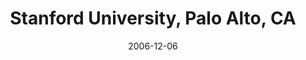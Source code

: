 ---
title: "Stanford University, Palo Alto, CA"
project_id: 
date: 2006-12-06
conference_id: ""
presenters:
   - peter_bandettini
summary: "<p>Stanford University, Palo Alto, CA</p>"
file: /assets/presentations/T199.ppt
filename: T199.ppt
layout: presentation
---